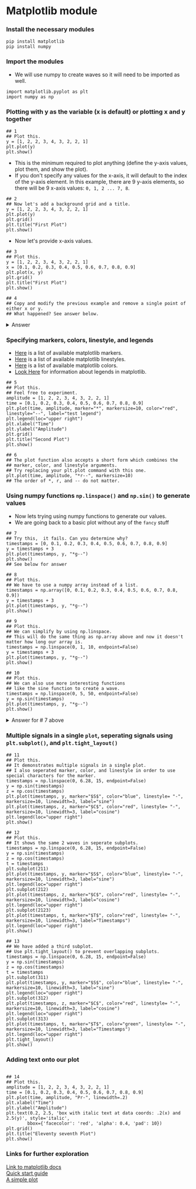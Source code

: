 # Matplotlib module

### Install the necessary modules
`pip install matplotlib`  
`pip install numpy`

### Import the modules

- We will use numpy to create waves so it will need to be imported as well.

```python3
import matplotlib.pyplot as plt
import numpy as np
```
### Plotting with y as the variable (x is default) or plotting x and y together

```python3
## 1
## Plot this.
y = [1, 2, 2, 3, 4, 3, 2, 2, 1]
plt.plot(y)
plt.show()
```
- This is the minimum required to plot anything (define the y-axis values, plot them, and show the plot).
- If you don't specify any values for the x-axis, it will default to the index of the y-axis element. In this example, there are 9 y-axis elements, so there will be 9 x-axis values: `0, 1, 2 ... 7, 8`.

```python3
## 2
## Now let's add a background grid and a title.
y = [1, 2, 2, 3, 4, 3, 2, 2, 1]
plt.plot(y)
plt.grid()
plt.title("First Plot")
plt.show()
```

- Now let's provide x-axis values.

```python3
## 3
## Plot this.
y = [1, 2, 2, 3, 4, 3, 2, 2, 1]
x = [0.1, 0.2, 0.3, 0.4, 0.5, 0.6, 0.7, 0.8, 0.9]
plt.plot(x, y)
plt.grid()
plt.title("First Plot")
plt.show()

## 4
## Copy and modify the previous example and remove a single point of either x or y.
## What happened? See answer below.
```
<details><summary>Answer</summary>

- You should have gotten an error similar to this:  
  `ValueError: x and y must have same first dimension, but have shapes (9,) and (8,).`
  
- This means that the length of the lists `x` and `y` must be the same.
</details>

### Specifying markers, colors, linestyle, and legends 

- [Here](https://matplotlib.org/stable/api/markers_api.html) is a list of available matplotlib markers.
- [Here](https://matplotlib.org/stable/gallery/lines_bars_and_markers/linestyles.html) is a list of available matplotlib linestyles.
- [Here](https://matplotlib.org/stable/gallery/color/named_colors.html) is a list of available matplotlib colors.
- [Look Here](https://matplotlib.org/stable/api/_as_gen/matplotlib.pyplot.legend.html) for information about legends in matplotlib.

```python3
## 5
## Plot this.
## Feel free to experiment.
amplitude = [1, 2, 2, 3, 4, 3, 2, 2, 1]
time = [0.1, 0.2, 0.3, 0.4, 0.5, 0.6, 0.7, 0.8, 0.9]
plt.plot(time, amplitude, marker="*", markersize=10, color="red", linestyle="--", label="test legend")
plt.legend(loc="upper right")
plt.xlabel("Time")
plt.ylabel("Amplitude")
plt.grid()
plt.title("Second Plot")
plt.show()

## 6
## The plot function also accepts a short form which combines the
## marker, color, and linestyle arguments.
## Try replacing your plt.plot command with this one.
plt.plot(time, amplitude, "*r--", markersize=10)
## The order of *, r, and -- do not matter.
```

### Using numpy functions `np.linspace()` and `np.sin()` to generate values

- Now lets trying using numpy functions to generate our values.
- We are going back to a basic plot without any of the `fancy` stuff

```python3
## 7
## Try this,  it fails. Can you determine why?
timestamps = [0, 0.1, 0.2, 0.3, 0.4, 0.5, 0.6, 0.7, 0.8, 0.9]
y = timestamps + 3
plt.plot(timestamps, y, "*g--")
plt.show()
## See below for answer

## 8
## Plot this.
## We have to use a numpy array instead of a list.
timestamps = np.array([0, 0.1, 0.2, 0.3, 0.4, 0.5, 0.6, 0.7, 0.8, 0.9])
y = timestamps + 3
plt.plot(timestamps, y, "*g--")
plt.show()

## 9
## Plot this.
## We can simplify by using np.linspace.
## This will do the same thing as np.array above and now it doesn't matter how long our array is.
timestamps = np.linspace(0, 1, 10, endpoint=False)
y = timestamps + 3
plt.plot(timestamps, y, "*g--")
plt.show()

## 10
## Plot this.
## We can also use more interesting functions
## like the sine function to create a wave.
timestamps = np.linspace(0, 5, 50, endpoint=False)
y = np.sin(timestamps)
plt.plot(timestamps, y, "*g--")
plt.show()
```
<details><summary>Answer for # 7 above</summary>
  
Because python does not interpret the + as addition to each element of the timestamps list but a numpy array does.

</details>

### Multiple signals in a single `plot`, seperating signals using `plt.subplot()`, and `plt.tight_layout()`

```python3
## 11
## Plot this.
## It demonstrates multiple signals in a single plot.
## I also seperated marker, color, and linestyle in order to use special characters for the marker.
timestamps = np.linspace(0, 6.28, 15, endpoint=False)
y = np.sin(timestamps)
z = np.cos(timestamps)
plt.plot(timestamps, y, marker="$S$", color="blue", linestyle= "-", markersize=10, linewidth=3, label="sine")
plt.plot(timestamps, z, marker="$C$", color="red", linestyle= "-", markersize=10, linewidth=3, label="cosine")
plt.legend(loc="upper right")
plt.show()

## 12
## Plot this.
## It shows the same 2 waves in seperate subplots.
timestamps = np.linspace(0, 6.28, 15, endpoint=False)
y = np.sin(timestamps)
z = np.cos(timestamps)
t = timestamps
plt.subplot(211)
plt.plot(timestamps, y, marker="$S$", color="blue", linestyle= "-", markersize=10, linewidth=3, label="sine")
plt.legend(loc="upper right")
plt.subplot(212)
plt.plot(timestamps, z, marker="$C$", color="red", linestyle= "-", markersize=10, linewidth=3, label="cosine")
plt.legend(loc="upper right")
plt.subplot(2123)
plt.plot(timestamps, t, marker="$T$", color="red", linestyle= "-", markersize=10, linewidth=3, label="Timestamps")
plt.legend(loc="upper right")
plt.show()

## 13
## We have added a third subplot.
## Use plt.tight_layout() to prevent overlapping subplots.
timestamps = np.linspace(0, 6.28, 15, endpoint=False)
y = np.sin(timestamps)
z = np.cos(timestamps)
t = timestamps
plt.subplot(311)
plt.plot(timestamps, y, marker="$S$", color="blue", linestyle= "-", markersize=10, linewidth=3, label="sine")
plt.legend(loc="upper right")
plt.subplot(312)
plt.plot(timestamps, z, marker="$C$", color="red", linestyle= "-", markersize=10, linewidth=3, label="cosine")
plt.legend(loc="upper right")
plt.subplot(313)
plt.plot(timestamps, t, marker="$T$", color="green", linestyle= "-", markersize=10, linewidth=3, label="Timestamps")
plt.legend(loc="upper right")
plt.tight_layout()
plt.show()

```
### Adding text onto our plot

```python3

## 14
## Plot this.
amplitude = [1, 2, 2, 3, 4, 3, 2, 2, 1]
time = [0.1, 0.2, 0.3, 0.4, 0.5, 0.6, 0.7, 0.8, 0.9]
plt.plot(time, amplitude, "Pr-", linewidth=.2)
plt.xlabel("Time")
plt.ylabel("Amplitude")
plt.text(0.2, 2.5, 'box with italic text at data coords: .2(x) and 2.5(y)', style='italic',
        bbox={'facecolor': 'red', 'alpha': 0.4, 'pad': 10})
plt.grid()
plt.title("Eleventy seventh Plot")
plt.show()
```

### Links for further exploration

[Link to matplotlib docs](https://matplotlib.org/stable/api/matplotlib_configuration_api.html#)  
[Quick start guide](https://matplotlib.org/stable/tutorials/introductory/quick_start.html)  
[A simple plot](https://matplotlib.org/stable/gallery/lines_bars_and_markers/simple_plot.html)
